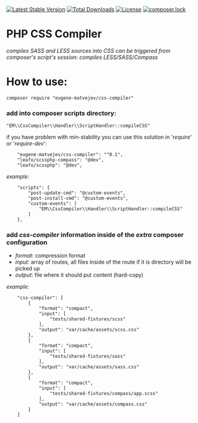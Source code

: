 [![Latest Stable Version](https://poser.pugx.org/eugene-matvejev/css-compiler/version)](https://packagist.org/packages/eugene-matvejev/css-compiler)
[![Total Downloads](https://poser.pugx.org/eugene-matvejev/css-compiler/downloads)](https://packagist.org/packages/eugene-matvejev/css-compiler)
[![License](https://poser.pugx.org/eugene-matvejev/css-compiler/license)](https://packagist.org/packages/eugene-matvejev/css-compiler)
[![composer.lock](https://poser.pugx.org/eugene-matvejev/css-compiler/composerlock)](https://packagist.org/packages/eugene-matvejev/css-compiler)


# PHP CSS Compiler
_compiles SASS and LESS sources into CSS_
_can be triggered from composer's script's session: compiles LESS/SASS/Compass_

# How to use:
```
composer require "eugene-matvejev/css-compiler"
```
### add into composer __scripts__ directory:
```
"EM\\CssCompiler\\Handler\\ScriptHandler::compileCSS"
```
if you have problem with min-stability you can use this solution in '_require_' or '_require-dev_':
```
    "eugene-matvejev/css-compiler": "^0.1",
    "leafo/scssphp-compass": "@dev",
    "leafo/scssphp": "@dev",
```

_example_:
```
    "scripts": {
        "post-update-cmd": "@custom-events",
        "post-install-cmd": "@custom-events",
        "custom-events": [
            "EM\\CssCompiler\\Handler\\ScriptHandler::compileCSS"
        ]
    },
```
### add _css-compiler_ information inside of the _extra_ composer configuration
 * _format_: compression format
 * _input_: array of routes, all files inside of the route if it is directory will be picked up
 * _output_: file where it should put content (hard-copy)

_example_:
```
    "css-compiler": [
        {
            "format": "compact",
            "input": [
                "tests/shared-fixtures/scss"
            ],
            "output": "var/cache/assets/scss.css"
        },
        {
            "format": "compact",
            "input": [
                "tests/shared-fixtures/sass"
            ],
            "output": "var/cache/assets/sass.css"
        },
        {
            "format": "compact",
            "input": [
                "tests/shared-fixtures/compass/app.scss"
            ],
            "output": "var/cache/assets/compass.css"
        }
    ]
```
